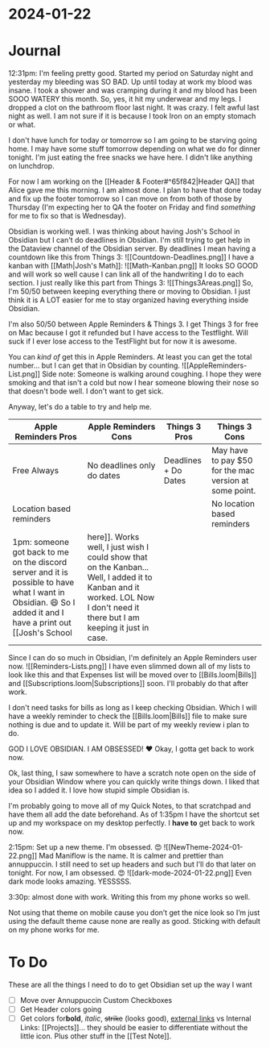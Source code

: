 # 2024-01-22

# Journal

12:31pm: I'm feeling pretty good. Started my period on Saturday night and yesterday my bleeding was SO BAD. Up until today at work my blood was insane. I took a shower and was cramping during it and my blood has been SOOO WATERY this month. So, yes, it hit my underwear and my legs. I dropped a clot on the bathroom floor last night. It was crazy. I felt awful last night as well. I am not sure if it is because I took Iron on an empty stomach or what.

I don't have lunch for today or tomorrow so I am going to be starving going home. I may have some stuff tomorrow depending on what we do for dinner tonight. I'm just eating the free snacks we have here. I didn't like anything on lunchdrop.

For now I am working on the \[\[Header & Footer#^65f842|Header QA\]\] that Alice gave me this morning. I am almost done. I plan to have that done today and fix up the footer tomorrow so I can move on from both of those by Thursday (I'm expecting her to QA the footer on Friday and find _something_ for me to fix so that is Wednesday).

Obsidian is working well. I was thinking about having Josh's School in Obsidian but I can't do deadlines in Obsidian. I'm still trying to get help in the Dataview channel of the Obsidian server. By deadlines I mean having a countdown like this from Things 3: !\[\[Countdown-Deadlines.png\]\] I have a kanban with \[\[Math|Josh's Math\]\]: !\[\[Math-Kanban.png\]\] It looks SO GOOD and will work so well cause I can link all of the handwriting I do to each section. I just really like this part from Things 3: !\[\[Things3Areas.png\]\] So, I'm 50/50 between keeping everything there or moving to Obsidian. I just think it is A LOT easier for me to stay organized having everything inside Obsidian.

I'm also 50/50 between Apple Reminders & Things 3. I get Things 3 for free on Mac because I got it refunded but I have access to the Testflight. Will suck if I ever lose access to the TestFlight but for now it is awesome.

You can _kind of_ get this in Apple Reminders. At least you can get the total number... but I can get that in Obsidian by counting. !\[\[AppleReminders-List.png\]\] Side note: Someone is walking around coughing. I hope they were smoking and that isn't a cold but now I hear someone blowing their nose so that doesn't bode well. I don't want to get sick.

Anyway, let's do a table to try and help me.

| Apple Reminders Pros | Apple Reminders Cons | Things 3 Pros | Things 3 Cons |
| --- | --- | --- | --- |
| Free Always | No deadlines only do dates | Deadlines + Do Dates | May have to pay $50 for the mac version at some point. |
| Location based reminders | <br> | <br> | No location based reminders |
| 1pm: someone got back to me on the discord server and it is possible to have what I want in Obsidian. 😄 So I added it and I have a print out \[\[Josh's School | here\]\]. Works well, I just wish I could show that on the Kanban... Well, I added it to Kanban and it worked. LOL Now I don't need it there but I am keeping it just in case. | <br> | <br> |

Since I can do so much in Obsidian, I'm definitely an Apple Reminders user now. !\[\[Reminders-Lists.png\]\] I have even slimmed down all of my lists to look like this and that Expenses list will be moved over to \[\[Bills.loom|Bills\]\] and \[\[Subscriptions.loom|Subscriptions\]\] soon. I'll probably do that after work.

I don't need tasks for bills as long as I keep checking Obsidian. Which I will have a weekly reminder to check the \[\[Bills.loom|Bills\]\] file to make sure nothing is due and to update it. Will be part of my weekly review i plan to do.

GOD I LOVE OBSIDIAN. I AM OBSESSED! ❤️ Okay, I gotta get back to work now.

Ok, last thing, I saw somewhere to have a scratch note open on the side of your Obsidian Window where you can quickly write things down. I liked that idea so I added it. I love how stupid simple Obsidian is.

I'm probably going to move all of my Quick Notes, to that scratchpad and have them all add the date beforehand. As of 1:35pm I have the shortcut set up and my workspace on my desktop perfectly. I **have to** get back to work now.

2:15pm: Set up a new theme. I'm obsessed. 😍 !\[\[NewTheme-2024-01-22.png\]\] Mad Maniflow is the name. It is calmer and prettier than annuppuccin. I still need to set up headers and such but I'll do that later on tonight. For now, I am obsessed. 😍 !\[\[dark-mode-2024-01-22.png\]\] Even dark mode looks amazing. YESSSSS.

3:30p: almost done with work. Writing this from my phone works so well.

Not using that theme on mobile cause you don’t get the nice look so I’m just using the default theme cause none are really as good. Sticking with default on my phone works for me.

# To Do

These are all the things I need to do to get Obsidian set up the way I want

- [ ] Move over Annuppuccin Custom Checkboxes
- [ ] Get Header colors going
- [ ] Get colors for**bold**, _italic_, ~~strike~~ (looks good), [external links](https://google.com) vs Internal Links: \[\[Projects\]\]... they should be easier to differentiate without the little icon. Plus other stuff in the \[\[Test Note\]\].